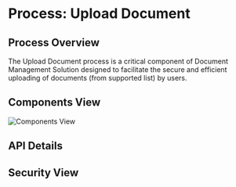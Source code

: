 # Process: Upload Document

## Process Overview

The Upload Document process is a critical component of Document Management Solution designed to facilitate the secure and efficient uploading of documents (from supported list) by users. 

## Components View

![Components View]()

## API Details

## Security View

